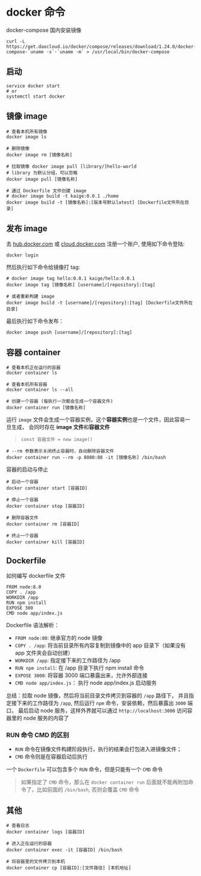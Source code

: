 # docker 命令

docker-compose 国内安装镜像

```shell
curl -L https://get.daocloud.io/docker/compose/releases/download/1.24.0/docker-compose-`uname -s`-`uname -m` > /usr/local/bin/docker-compose
```

## 启动

```shell
service docker start
# or
systemctl start docker
```

## 镜像 image

```shell
# 查看本机所有镜像
docker image ls

# 删除镜像
docker image rm [镜像名称]

# 拉取镜像 docker image pull [library/]hello-world
# library 为默认分组，可以忽略
docker image pull [镜像名称]

# 通过 Dockerfile 文件创建 image
# docker image build -t kaige:0.0.1 ./home
docker image build -t [镜像名称]:[版本号默认latest] [Dockerfile文件所在目录]

```

## 发布 image

去 [hub.docker.com](hub.docker.com) 或 [cloud.docker.com](cloud.docker.com) 注册一个账户, 使用如下命令登陆:

```shell
docker login
```

然后执行如下命令给镜像打 tag:

```shell
# docker image tag hello:0.0.1 kaige/hello:0.0.1
docker image tag [镜像名称] [username]/[repository]:[tag]

# 或者重新构建 image
docker image build -t [username]/[repository]:[tag] [Dockerfile文件所在目录]
```

最后执行如下命令发布：

```shell
docker image push [username]/[repository]:[tag]
```

## 容器 container

```shell
# 查看本机正在运行的容器
docker container ls

# 查看本机所有容器
docker container ls --all
```

```shell
# 创建一个容器 (每执行一次都会生成一个容器文件)
docker container run [镜像名称]
```

运行 `image` 文件会生成一个容器实例，这个**容器实例**也是一个文件，因此容易一旦生成，
会同时存在 **image 文件**和**容器文件**

> `const 容器文件 = new image() `

```shell
# --rm 参数表示关闭终止容器时，自动删除容器文件
docker container run --rm -p 8080:80 -it [镜像名称] /bin/bash
```

容器的启动与停止

```shell
# 启动一个容器
docker container start [容器ID]

# 停止一个容器
docker container stop [容器ID]

# 删除容器文件
docker container rm [容器ID]

# 终止一个容器
docker container kill [容器ID]
```

## Dockerfile

如何编写 dockerfile 文件

```shell
FROM node:8.0
COPY . /app
WORKDIR /app
RUN npm install
EXPOSE 300
CMD node app/index.js
```

Dockerfile 语法解析：

- `FROM node:80`: 继承官方的 node 镜像
- `COPY . /app`: 将当前目录所有内容复制到镜像中的 app 目录下（如果没有 app 文件夹会自动创建）
- `WORKDIR /app`: 指定接下来的工作路径为 /app
- `RUN npm install`: 在 /app 目录下执行 npm install 命令
- `EXPOSE 3000`: 将容器 3000 端口暴露出来，允许外部连接
- `CMD node app/index.js`： 执行 node app/index.js 启动服务

总结：拉取 node 镜像，然后将当前目录文件拷贝到容器的 `/app` 路径下，
并且指定接下来的工作路径为 `/app`, 然后运行 `npm` 命令，安装依赖，然后暴露出 `3000` 端口，
最后启动 node 服务，这样外界就可以通过 `http://localhost:3000` 访问容器里的 node 服务的内容了

### RUN 命令 CMD 的区别

- `RUN` 命令在镜像文件构建阶段执行，执行的结果会打包进入进镜像文件；
- `CMD` 命令则是在容器启动后执行

一个 `Dockerfile` 可以包含多个 `RUN` 命令，但是只能有一个 `CMD` 命令

> 如果指定了 `CMD` 命令，那么在 `docker container run` 后面就不能再附加命令了，比如前面的 `/bin/bash`, 否则会覆盖 `CMD` 命令

## 其他

```shell
# 查看日志
docker container logs [容器ID]

# 进入正在运行的容器
docker container exec -it [容器ID] /bin/bash

# 将容器里的文件拷贝到本机
docker container cp [容器ID]:[文件路径] [本机地址]
```
